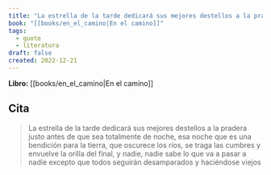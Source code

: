 ```yaml
---
title: "La estrella de la tarde dedicará sus mejores destellos a la pradera justo antes ..."
book: "[[books/en_el_camino|En el camino]]"
tags:
  - quote
  - literatura
draft: false
created: 2022-12-21
---
```


**Libro:** [[books/en_el_camino|En el camino]]

## Cita
> La estrella de la tarde dedicará sus mejores destellos a la pradera justo antes de que sea totalmente de noche, esa noche que es una bendición para la tierra, que oscurece los ríos, se traga las cumbres y envuelve la orilla del final, y nadie, nadie sabe lo que va a pasar a nadie excepto que todos seguirán desamparados y haciéndose viejos

